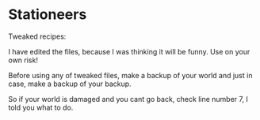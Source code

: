 # Stationeers

Tweaked recipes:

I have edited the files, because I was thinking it will be funny. Use on your own risk!

Before using any of tweaked files, make a backup of your world and just in case, make a backup of your backup.

So if your world is damaged and you cant go back, check line number 7, I told you what to do.

